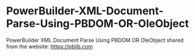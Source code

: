 # PowerBuilder-XML-Document-Parse-Using-PBDOM-OR-OleObject
PowerBuilder XML Document Parse Using PBDOM OR OleObject
shared from the website: https://pblib.com
